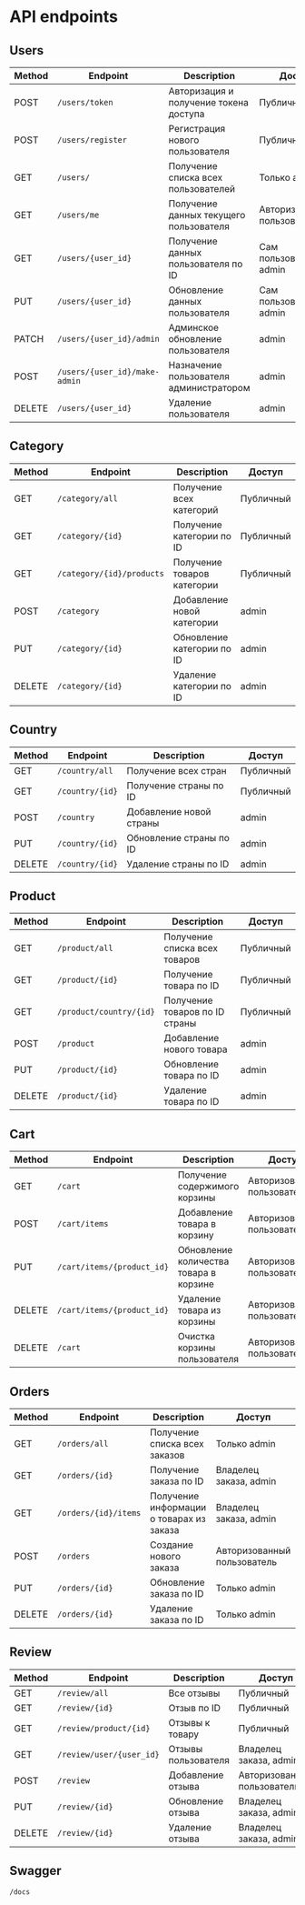# API endpoints

## Users

| Method | Endpoint | Description | Доступ |
|--------|----------|-------------|--------|
| POST | `/users/token` | Авторизация и получение токена доступа | Публичный |
| POST | `/users/register` | Регистрация нового пользователя | Публичный |
| GET | `/users/` | Получение списка всех пользователей | Только admin |
| GET | `/users/me` | Получение данных текущего пользователя | Авторизованный пользователь |
| GET | `/users/{user_id}` | Получение данных пользователя по ID | Сам пользователь, admin |
| PUT | `/users/{user_id}` | Обновление данных пользователя | Сам пользователь, admin |
| PATCH | `/users/{user_id}/admin` | Админское обновление пользователя | admin |
| POST | `/users/{user_id}/make-admin` | Назначение пользователя администратором | admin |
| DELETE | `/users/{user_id}` | Удаление пользователя | admin |

## Category 

| Method | Endpoint | Description | Доступ |
|--------|----------|-------------|--------|
| GET | `/category/all` | Получение всех категорий | Публичный |
| GET | `/category/{id}` | Получение категории по ID | Публичный |
| GET | `/category/{id}/products` | Получение товаров категории | Публичный |
| POST | `/category` | Добавление новой категории | admin |
| PUT | `/category/{id}` | Обновление категории по ID | admin |
| DELETE | `/category/{id}` | Удаление категории по ID | admin |

## Country 

| Method | Endpoint | Description | Доступ |
|--------|----------|-------------|--------|
| GET | `/country/all` | Получение всех стран | Публичный |
| GET | `/country/{id}` | Получение страны по ID | Публичный |
| POST | `/country` | Добавление новой страны | admin |
| PUT | `/country/{id}` |	Обновление страны по ID | admin |
| DELETE | `/country/{id}` | Удаление страны по ID | admin |

## Product

| Method | Endpoint | Description | Доступ |
|--------|----------|-------------|--------|
| GET | `/product/all` | Получение списка всех товаров | Публичный |
| GET | `/product/{id}` | Получение товара по ID | Публичный |
| GET | `/product/country/{id}` | Получение товаров по ID страны | Публичный |
| POST | `/product` | Добавление нового товара | admin |
| PUT | `/product/{id}` | Обновление товара по ID | admin |
| DELETE | `/product/{id}` | Удаление товара по ID | admin |

## Cart

| Method | Endpoint | Description | Доступ |
|--------|----------|-------------|--------|
| GET | `/cart` | Получение содержимого корзины | Авторизованный пользователь |
| POST | `/cart/items` | Добавление товара в корзину | Авторизованный пользователь |
| PUT | `/cart/items/{product_id}` | Обновление количества товара в корзине | Авторизованный пользователь |
| DELETE | `/cart/items/{product_id}` | Удаление товара из корзины | Авторизованный пользователь |
| DELETE | `/cart` | Очистка корзины пользователя | Авторизованный пользователь |

## Orders 

| Method | Endpoint | Description | Доступ |
|--------|----------|-------------|--------|
| GET | `/orders/all` | Получение списка всех заказов | Только admin |
| GET | `/orders/{id}` | Получение заказа по ID | Владелец заказа, admin |
| GET | `/orders/{id}/items` | Получение информации о товарах из заказа | Владелец заказа, admin |
| POST | `/orders` | Создание нового заказа | Авторизованный пользователь |
| PUT | `/orders/{id}` | Обновление заказа по ID | Только admin |
| DELETE | `/orders/{id}` | Удаление заказа по ID | Только admin |

## Review 

| Method | Endpoint | Description | Доступ |
|--------|----------|-------------|--------|
| GET | `/review/all` | Все отзывы | Публичный |
| GET | `/review/{id}` | Отзыв по ID | Публичный |
| GET | `/review/product/{id}` | Отзывы к товару | Публичный |
| GET | `/review/user/{user_id}` | Отзывы пользователя | Владелец заказа, admin |
| POST | `/review` | Добавление отзыва | Авторизованный пользователь |
| PUT | `/review/{id}` | Обновление отзыва | Владелец заказа, admin |
| DELETE | `/review/{id}` | Удаление отзыва | Владелец заказа, admin |

## Swagger
  `/docs`
